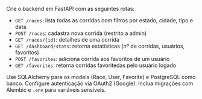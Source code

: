 Crie o backend em FastAPI com as seguintes rotas:

- `GET /races`: lista todas as corridas com filtros por estado, cidade, tipo e data
- `POST /races`: cadastra nova corrida (restrito a admin)
- `GET /races/{id}`: detalhes de uma corrida
- `GET /dashboard/stats`: retorna estatísticas (nº de corridas, usuários, favoritos)
- `POST /favorites`: adiciona corrida aos favoritos de um usuário
- `GET /favorites`: retorna corridas favoritedas pelo usuário logado

Use SQLAlchemy para os models (Race, User, Favorite) e PostgreSQL como banco.
Configure autenticação via OAuth2 (Google).
Inclua migrações com Alembic e `.env` para variáveis sensíveis.
